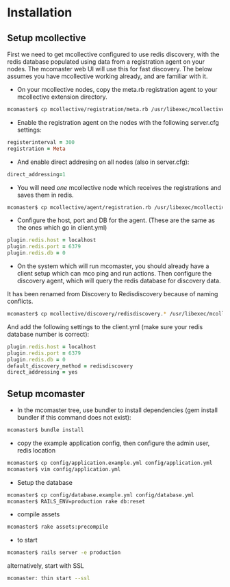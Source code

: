 Installation
============


Setup mcollective
-----------------

First we need to get mcollective configured to use redis discovery, with the redis database populated using data from a registration agent on your nodes. The mcomaster web UI will use this for fast discovery. The below assumes you have mcollective working already, and are familiar with it.


  * On your mcollective nodes, copy the meta.rb registration agent to your
mcollective extension directory.

``` bash
mcomaster$ cp mcollective/registration/meta.rb /usr/libexec/mcollective/mcollective/registration/meta.rb
```

  * Enable the registration agent on the nodes with the following server.cfg settings:

``` ruby
registerinterval = 300
registration = Meta
```

  * And enable direct addresing on all nodes (also in server.cfg):

``` ruby
direct_addressing=1
```

  * You will need *one* mcollective node which receives the registrations and saves them in redis.

``` bash
mcomaster$ cp mcollective/agent/registration.rb /usr/libexec/mcollective/mcollective/agent/
```

  * Configure the host, port and DB for the agent. (These are the same as the ones which go in client.yml)

``` ruby
plugin.redis.host = localhost
plugin.redis.port = 6379
plugin.redis.db = 0
```

  * On the system which will run mcomaster, you should already have a client
setup which can mco ping and run actions. Then configure the discovery agent, which will query the redis database for discovery data.

  It has been renamed from Discovery to Redisdiscovery because of naming conflicts.

``` bash
mcomaster$ cp mcollective/discovery/redisdiscovery.* /usr/libexec/mcollective/mcollective/discovery/
```

  And add the following settings to the client.yml (make sure your redis database number is correct):

``` ruby
plugin.redis.host = localhost
plugin.redis.port = 6379
plugin.redis.db = 0
default_discovery_method = redisdiscovery
direct_addressing = yes
```

Setup mcomaster
---------------

  * In the mcomaster tree, use bundler to install dependencies (gem install bundler if this command does not exist):

``` bash
mcomaster$ bundle install
```

  * copy the example application config, then configure the admin user, redis location

``` bash
mcomaster$ cp config/application.example.yml config/application.yml
mcomaster$ vim config/application.yml
```

  * Setup the database

``` bash
mcomaster$ cp config/database.example.yml config/database.yml
mcomaster$ RAILS_ENV=production rake db:reset
```

  * compile assets

``` bash
mcomaster$ rake assets:precompile
```

  * to start

``` bash
mcomaster$ rails server -e production
```

  alternatively, start with SSL

``` bash
mcomaster: thin start --ssl
```
